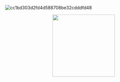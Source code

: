 ![cc1bd303d2fd4d588708be32cdddfd48](https://user-images.githubusercontent.com/44287141/116737056-aa52ec00-a9e8-11eb-88c3-e88c5cb2de4b.png)

<p align="center">
  <img width="200" height="200" src="https://user-images.githubusercontent.com/44287141/116737056-aa52ec00-a9e8-11eb-88c3-e88c5cb2de4b.png">
</p>
